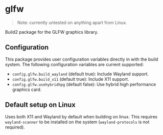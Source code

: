 # glfw

> Note: currently untested on anything apart from Linux.

Build2 package for the GLFW graphics library.

<!-- [![build2](/actions/workflows/build2.yml/badge.svg)](/actions/workflows/build2.yml) -->

## Configuration

This package provides user configuration variables directly in with the build system.
The following configuration variables are current supported:

- `config.glfw.build_wayland` (default true): Include Wayland support.
- `config.glfw.build_x11` (default true): Include X11 support.
- `config.glfw.usehybridhpg` (default false): Use hybrid high performance graphics card.
<!-- - `config.glfw.vulkan` (default false): Statically link with vulkan libraries -->


## Default setup on Linux

Uses both X11 and Wayland by default when building on linux. This requires `wayland-scanner` to be installed on the system (`wayland-protocols` is not required).

